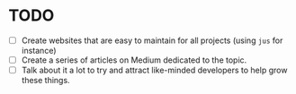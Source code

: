 # TODO
- [ ] Create websites that are easy to maintain for all projects (using `jus` for instance)
- [ ] Create a series of articles on Medium dedicated to the topic.
- [ ] Talk about it a lot to try and attract like-minded developers to help grow these things.
